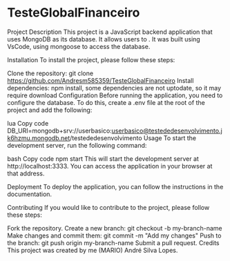 # TesteGlobalFinanceiro

Project Description
This project is a JavaScript backend application that uses MongoDB as its database. It allows users to . It was built using VsCode, using mongoose to access the database.

Installation
To install the project, please follow these steps:

Clone the repository: git clone https://github.com/Andresm585359/TesteGlobalFinanceiro
Install dependencies: npm install, some dependencies are not uptodate, so it may require download
Configuration
Before running the application, you need to configure the database. To do this, create a .env file at the root of the project and add the following:

lua
Copy code
DB_URI=mongodb+srv://userbasico:userbasico@testededesenvolvimento.jk6hzmu.mongodb.net/testededesenvolvimento
Usage
To start the development server, run the following command:

bash
Copy code
npm start
This will start the development server at http://localhost:3333. You can access the application in your browser at that address.

Deployment
To deploy the application, you can follow the instructions in the documentation.

Contributing
If you would like to contribute to the project, please follow these steps:

Fork the repository.
Create a new branch: git checkout -b my-branch-name
Make changes and commit them: git commit -m "Add my changes"
Push to the branch: git push origin my-branch-name
Submit a pull request.
Credits
This project was created by me (MARIO) André Silva Lopes.
